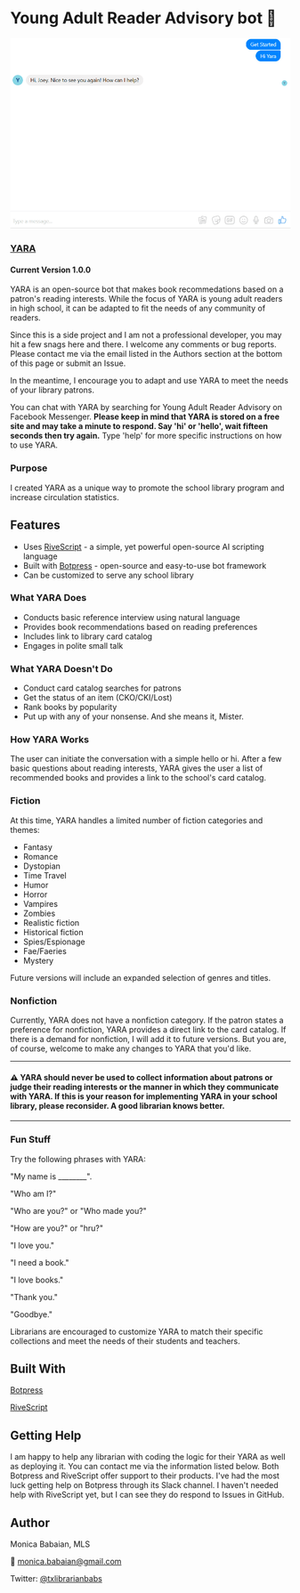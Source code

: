 # Young Adult Reader Advisory bot 🤖 
 

<img src="https://github.com/mbabaian/yara/blob/master/yara_intro.gif" width="548">

### [YARA](https://www.facebook.com/Young-Adult-Reader-Advisory-163238114307197/)

#### Current Version 1.0.0 
YARA is an open-source bot that makes book recommedations based on a patron's reading interests. While the focus of YARA is young adult readers in high school, it can be adapted to fit the needs of any community of readers.

Since this is a side project and I am not a professional developer, you may hit a few snags here and there. I welcome any comments or bug reports. Please contact me via the email listed in the Authors section at the bottom of this page or submit an Issue. 

In the meantime, I encourage you to adapt and use YARA to meet the needs of your library patrons.

You can chat with YARA by searching for Young Adult Reader Advisory on Facebook Messenger. **Please keep in mind that YARA is stored on a free site and may take a minute to respond. Say 'hi' or 'hello', wait fifteen seconds then try again.** 
Type 'help' for more specific instructions on how to use YARA. 
 

### Purpose
I created YARA as a unique way to promote the school library program and increase circulation statistics. 

## Features
- Uses [RiveScript](https://www.rivescript.com/) - a simple, yet powerful open-source AI scripting language
- Built with [Botpress](https://botpress.io/) - open-source and easy-to-use bot framework
- Can be customized to serve any school library

### What YARA Does
- Conducts basic reference interview using natural language
- Provides book recommendations based on reading preferences
- Includes link to library card catalog 
- Engages in polite small talk 

### What YARA Doesn't Do
 - Conduct card catalog searches for patrons
 - Get the status of an item (CKO/CKI/Lost)
 - Rank books by popularity
 - Put up with any of your nonsense. And she means it, Mister.
 
### How YARA Works
The user can initiate the conversation with a simple hello or hi. After a few basic questions about reading interests, YARA gives the user a list of recommended books and provides a link to the school's card catalog.

### Fiction
At this time, YARA handles a limited number of fiction categories and themes:
- Fantasy
- Romance
- Dystopian
- Time Travel
- Humor
- Horror
- Vampires
- Zombies
- Realistic fiction
- Historical fiction
- Spies/Espionage
- Fae/Faeries
- Mystery

Future versions will include an expanded selection of genres and titles.

### Nonfiction

Currently, YARA does not have a nonfiction category. If the patron states a preference for nonfiction, YARA provides a direct link to the card catalog. If there is a demand for nonfiction, I will add it to future versions. But you are, of course, welcome to make any changes to YARA that you'd like.

---
#### ⚠️ YARA should never be used to collect information about patrons or judge their reading interests or the manner in which they communicate with YARA. If this is your reason for implementing YARA in your school library, please reconsider. A good librarian knows better.
---

### Fun Stuff
Try the following phrases with YARA:
 
"My name is ________". 

"Who am I?"

"Who are you?" or "Who made you?"

"How are you?" or "hru?"

"I love you."

"I need a book." 

"I love books."

"Thank you."

"Goodbye."

Librarians are encouraged to customize YARA to match their specific collections and meet the needs of their students and teachers. 

## Built With
[Botpress](https://botpress.io/)

[RiveScript](https://www.rivescript.com/)

## Getting Help
I am happy to help any librarian with coding the logic for their YARA as well as deploying it. You can contact me via the information listed below. Both Botpress and RiveScript offer support to their products. I've had the most luck getting help on Botpress through its Slack channel. I haven't needed help with RiveScript yet, but I can see they do respond to Issues in GitHub.

## Author
Monica Babaian, MLS

:email: monica.babaian@gmail.com

Twitter: [@txlibrarianbabs](https://twitter.com/txlibrarianbabs)
